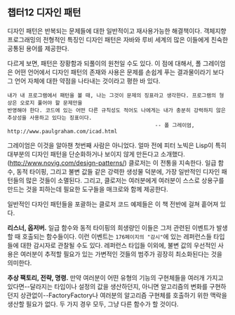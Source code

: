 ## 챕터12 디자인 패턴

디자인 패턴은 반복되는 문제들에 대한 일반적이고 재사용가능한 해결책이다. 객체지향 프로그래밍의 전형적인 특징인 디자인 패턴은 자바와 루비 세계의 많은 이들에게 친숙한 공통된 용어를 제공한다.

다르게 보면, 패턴은 장황함과 되풀이의 원천일 수도 있다. 이 점에 대해서, 폴 그레이엄은 어떤 언어에서 디자인 패턴의 존재와 사용은 문제를 손쉽게 푸는 결과물이라기 보다 그 언어 자체에 대한 약점을 나타내는 것이라고 평한 바 있다.
    
    내가 내 프로그램에서 패턴을 볼 때, 나는 그것이 문제의 징표라고 생각한다. 프로그램의 형상은 오로지 풀어야 할 문제만을
    반영해야 한다. 코드에 있는 어떤 다른 규칙성도 적어도 나에게는 내가 충분히 강력하지 않은 추상성을 사용하고 있다는 징표이다.
                                                   -- 폴 그레이엄, http://www.paulgraham.com/icad.html

그레이엄은 이것을 알아챈 첫번째 사람은 아니었다. 얼마 전에 피터 노빅은 Lisp이 특히 대부분의 디자인 패턴을 단순화하거나 보이지 않게 만든다고 소개했다.(http://www.novig.com/design-patterns/) 클로저는 이 전통을 지속한다. 일급 함수, 동적 타이핑, 그리고 불변 값들 같은 강력한 생성물 덕분에, 가장 일반적인 디자인 패턴들의 많은 것들이 소멸된다. 그리고, 클로저는 여러분에게 여러분이 스스로 상용구를 만드는 것을 피하는데 필요한 도구들을 매크로와 함께 제공한다.

일반적인 다자인 패턴들을 포괄하는 클로저 코드 예제들은 이 책 전반에 걸쳐 흩어져 있다.

**리스너, 옵저버.**  일급 함수와 동적 타이핑의 희생량인 이들은 그저 관련된 이벤트가 발생할 때 호출되는 함수들이다. 이런 이벤트는 `176페이지의 "감시"`에 있는 레퍼런스들 타입들에 대한 감시자로 관찰될 수도 있다. 레퍼런스 타입들 이외에, 불변 값의 우선적인 사용은 여러분이 추적할 필요가 있는 가변적인 것들의 범주가 굉장히 최소화된다는 것을 의미한다.

**추상 팩토리, 전략, 명령.**  만약 여러분이 어떤 유형의 기능의 구현체들을 여러개 가지고 있다면--달라지는 타입이나 설정의 값을 생산하던지, 아니면 알고리즘의 변화를 구현하던지 상관없이--FactoryFactory나 여러분의 알고리즘 구현체를 호출하기 위한 맥락을 생산할 필요가 없다. 두 가지 경우 모두, 그냥 다른 함수가 할 것이다.

